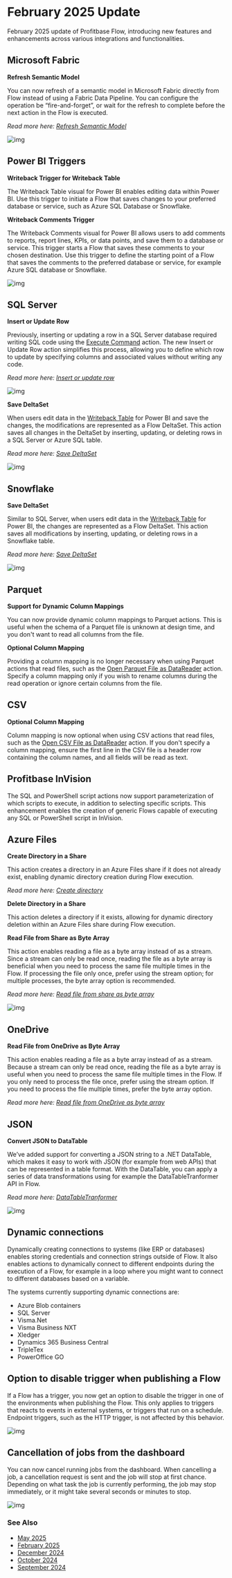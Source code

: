 # February 2025 Update  


February 2025 update of Profitbase Flow, introducing new features and enhancements across various integrations and functionalities.

## Microsoft Fabric

**Refresh Semantic Model**

You can now refresh of a semantic model in Microsoft Fabric directly from Flow instead of using a Fabric Data Pipeline. You can configure the operation be “fire-and-forget”, or wait for the refresh to complete before the next action in the Flow is executed.

*Read more here: [Refresh Semantic Model](../actions/microsoft-fabric/refresh-semantic-model.md)*

![img](../../../images/changelogs/Flow25_1_1.png)

## Power BI Triggers

**Writeback Trigger for Writeback Table**

The Writeback Table visual for Power BI enables editing data within Power BI. Use this trigger to initiate a Flow that saves changes to your preferred database or service, such as Azure SQL Database or Snowflake.

**Writeback Comments Trigger**

The Writeback Comments visual for Power BI allows users to add comments to reports, report lines, KPIs, or data points, and save them to a database or service. This trigger starts a Flow that saves these comments to your chosen destination. Use this trigger to define the starting point of a Flow that saves the comments to the preferred database or service, for example Azure SQL database or Snowflake.

![img](../../../images/changelogs/Flow25_1_2.png)

## SQL Server

**Insert or Update Row**

Previously, inserting or updating a row in a SQL Server database required writing SQL code using the [Execute Command](../actions/sql-server/execute-command.md) action. The new Insert or Update Row action simplifies this process, allowing you to define which row to update by specifying columns and associated values without writing any code.

*Read more here: [Insert or update row](../actions/sql-server/insert-or-update-row.md)*

![img](../../../images/changelogs/Flow25_1_3.png)

**Save DeltaSet**

When users edit data in the [Writeback Table](../../PowerBI/writeback-table/overview.md) for Power BI and save the changes, the modifications are represented as a Flow DeltaSet. This action saves all changes in the DeltaSet by inserting, updating, or deleting rows in a SQL Server or Azure SQL table.

*Read more here: [Save DeltaSet](../actions/sql-server/save-deltaset.md)*

![img](../../../images/changelogs/Flow25_1_4.png)

## Snowflake

**Save DeltaSet**

Similar to SQL Server, when users edit data in the [Writeback Table](../../PowerBI/writeback-table/overview.md) for Power BI, the changes are represented as a Flow DeltaSet. This action saves all modifications by inserting, updating, or deleting rows in a Snowflake table.

*Read more here: [Save DeltaSet](../actions/snowflake/save-deltaset.md)*

![img](../../../images/changelogs/Flow25_1_4b.png)

## Parquet

**Support for Dynamic Column Mappings**

You can now provide dynamic column mappings to Parquet actions. This is useful when the schema of a Parquet file is unknown at design time, and you don't want to read all columns from the file.

**Optional Column Mapping**

Providing a column mapping is no longer necessary when using Parquet actions that read files, such as the [Open Parquet File as DataReader](../actions/parquet/open-parquet-file-as-datareader.md) action. Specify a column mapping only if you wish to rename columns during the read operation or ignore certain columns from the file.

## CSV

**Optional Column Mapping**

Column mapping is now optional when using CSV actions that read files, such as the [Open CSV File as DataReader](../actions/csv/open-csv-file-as-datareader.md) action. If you don't specify a column mapping, ensure the first line in the CSV file is a header row containing the column names, and all fields will be read as text.

## Profitbase InVision

The SQL and PowerShell script actions now support parameterization of which scripts to execute, in addition to selecting specific scripts. This enhancement enables the creation of generic Flows capable of executing any SQL or PowerShell script in InVision.

## Azure Files

**Create Directory in a Share**

This action creates a directory in an Azure Files share if it does not already exist, enabling dynamic directory creation during Flow execution.

*Read more here: [Create directory](../actions/azure-files/create-directory.md)*

**Delete Directory in a Share**

This action deletes a directory if it exists, allowing for dynamic directory deletion within an Azure Files share during Flow execution.

**Read File from Share as Byte Array**

This action enables reading a file as a byte array instead of as a stream. Since a stream can only be read once, reading the file as a byte array is beneficial when you need to process the same file multiple times in the Flow. If processing the file only once, prefer using the stream option; for multiple processes, the byte array option is recommended.

*Read more here: [Read file from share as byte array](../actions/azure-files/read-file-as-byte-array.md)*

![img](../../../images/changelogs/Flow25_1_5.png)

## OneDrive

**Read File from OneDrive as Byte Array**

This action enables reading a file as a byte array instead of as a stream. Because a stream can only be read once, reading the file as a byte array is useful when you need to process the same file multiple times in the Flow. If you only need to process the file once, prefer using the stream option. If you need to process the file multiple times, prefer the byte array option. 

*Read more here: [Read file from OneDrive as byte array](../actions/onedrive/read-file-from-onedrive-as-byte-array.md)*

## JSON

**Convert JSON to DataTable**

We’ve added support for converting a JSON string to a .NET DataTable, which makes it easy to work with JSON (for example from web APIs) that can be represented in a table format. With the DataTable, you can apply a series of data transformations using for example the DataTableTranformer API in Flow.

*Read more here: [DataTableTranformer](../api-reference/data-analysis/datatable-transformer/datatable-transformer.md)*

![img](../../../images/changelogs/Flow25_1_6.png)

## Dynamic connections

Dynamically creating connections to systems (like ERP or databases) enables storing credentials and connection strings outside of Flow. It also enables actions to dynamically connect to different endpoints during the execution of a Flow, for example in a loop where you might want to connect to different databases based on a variable.

The systems currently supporting dynamic connections are:

- Azure Blob containers
- SQL Server
- Visma.Net
- Visma Business NXT
- Xledger
- Dynamics 365 Business Central
- TripleTex
- PowerOffice GO


## Option to disable trigger when publishing a Flow

If a Flow has a trigger, you now get an option to disable the trigger in one of the environments when publishing the Flow. This only applies to triggers that reacts to events in external systems, or triggers that run on a schedule. Endpoint triggers, such as the HTTP trigger, is not affected by this behavior.


![img](../../../images/changelogs/Flow25_1_7.png)

## Cancellation of jobs from the dashboard

You can now cancel running jobs from the dashboard. When cancelling a job, a cancellation request is sent and the job will stop at first chance. Depending on what task the job is currently performing, the job may stop immediately, or it might take several seconds or minutes to stop.


![img](../../../images/changelogs/Flow25_1_8.png)

### See Also

- [May 2025](changelog25_may.md)
- [February 2025](changelog25_february.md)
- [December 2024](changelog24_december.md)
- [October 2024](changelog24_october.md)
- [September 2024](changelog24_september.md)
